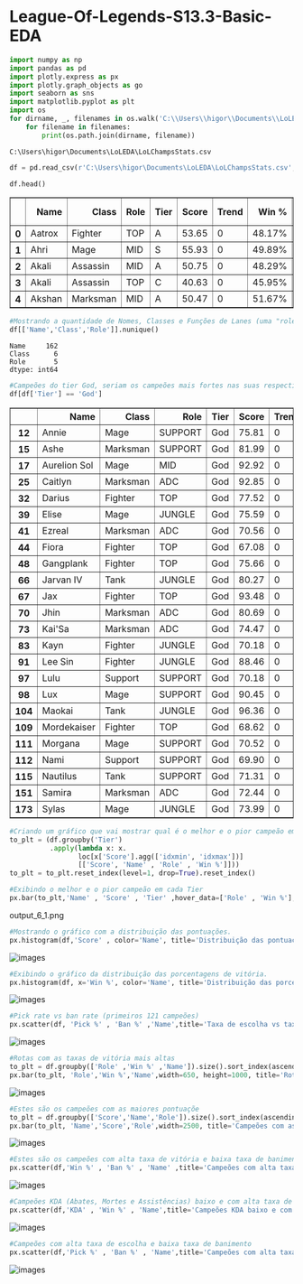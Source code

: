# League-Of-Legends-S13.3-Basic-EDA

```python
import numpy as np 
import pandas as pd
import plotly.express as px
import plotly.graph_objects as go
import seaborn as sns
import matplotlib.pyplot as plt
import os
for dirname, _, filenames in os.walk('C:\\Users\\higor\\Documents\\LoLEDA'):
    for filename in filenames:
        print(os.path.join(dirname, filename))
```

    C:\Users\higor\Documents\LoLEDA\LoLChampsStats.csv
    


```python
df = pd.read_csv(r'C:\Users\higor\Documents\LoLEDA\LoLChampsStats.csv', sep=';')
```


```python
df.head()
```




<div>
<table border="1" class="dataframe">
  <thead>
    <tr style="text-align: right;">
      <th></th>
      <th>Name</th>
      <th>Class</th>
      <th>Role</th>
      <th>Tier</th>
      <th>Score</th>
      <th>Trend</th>
      <th>Win %</th>
      <th>Role %</th>
      <th>Pick %</th>
      <th>Ban %</th>
      <th>KDA</th>
    </tr>
  </thead>
  <tbody>
    <tr>
      <th>0</th>
      <td>Aatrox</td>
      <td>Fighter</td>
      <td>TOP</td>
      <td>A</td>
      <td>53.65</td>
      <td>0</td>
      <td>48.17%</td>
      <td>92.75%</td>
      <td>5.14%</td>
      <td>6.60%</td>
      <td>1.85</td>
    </tr>
    <tr>
      <th>1</th>
      <td>Ahri</td>
      <td>Mage</td>
      <td>MID</td>
      <td>S</td>
      <td>55.93</td>
      <td>0</td>
      <td>49.89%</td>
      <td>90.41%</td>
      <td>9.01%</td>
      <td>2.54%</td>
      <td>2.61</td>
    </tr>
    <tr>
      <th>2</th>
      <td>Akali</td>
      <td>Assassin</td>
      <td>MID</td>
      <td>A</td>
      <td>50.75</td>
      <td>0</td>
      <td>48.29%</td>
      <td>71.88%</td>
      <td>6.91%</td>
      <td>11.01%</td>
      <td>2.36</td>
    </tr>
    <tr>
      <th>3</th>
      <td>Akali</td>
      <td>Assassin</td>
      <td>TOP</td>
      <td>C</td>
      <td>40.63</td>
      <td>0</td>
      <td>45.95%</td>
      <td>27.15%</td>
      <td>2.54%</td>
      <td>11.01%</td>
      <td>1.99</td>
    </tr>
    <tr>
      <th>4</th>
      <td>Akshan</td>
      <td>Marksman</td>
      <td>MID</td>
      <td>A</td>
      <td>50.47</td>
      <td>0</td>
      <td>51.67%</td>
      <td>65.15%</td>
      <td>2.48%</td>
      <td>3.47%</td>
      <td>2.27</td>
    </tr>
  </tbody>
</table>
</div>




```python
#Mostrando a quantidade de Nomes, Classes e Funções de Lanes (uma "role" refere-se à posição que um campeão ocupa).
df[['Name','Class','Role']].nunique()
```




    Name     162
    Class      6
    Role       5
    dtype: int64




```python
#Campeões do tier God, seriam os campeões mais fortes nas suas respectivas posições/funções.
df[df['Tier'] == 'God']
```




<div>
<table border="1" class="dataframe">
  <thead>
    <tr style="text-align: right;">
      <th></th>
      <th>Name</th>
      <th>Class</th>
      <th>Role</th>
      <th>Tier</th>
      <th>Score</th>
      <th>Trend</th>
      <th>Win %</th>
      <th>Role %</th>
      <th>Pick %</th>
      <th>Ban %</th>
      <th>KDA</th>
    </tr>
  </thead>
  <tbody>
    <tr>
      <th>12</th>
      <td>Annie</td>
      <td>Mage</td>
      <td>SUPPORT</td>
      <td>God</td>
      <td>75.81</td>
      <td>0</td>
      <td>55.49%</td>
      <td>49.57%</td>
      <td>6.79%</td>
      <td>17.44%</td>
      <td>2.74</td>
    </tr>
    <tr>
      <th>15</th>
      <td>Ashe</td>
      <td>Marksman</td>
      <td>SUPPORT</td>
      <td>God</td>
      <td>81.99</td>
      <td>0</td>
      <td>50.20%</td>
      <td>67.11%</td>
      <td>11.83%</td>
      <td>14.61%</td>
      <td>2.39</td>
    </tr>
    <tr>
      <th>17</th>
      <td>Aurelion Sol</td>
      <td>Mage</td>
      <td>MID</td>
      <td>God</td>
      <td>92.92</td>
      <td>0</td>
      <td>51.16%</td>
      <td>81.74%</td>
      <td>21.06%</td>
      <td>51.38%</td>
      <td>2.54</td>
    </tr>
    <tr>
      <th>25</th>
      <td>Caitlyn</td>
      <td>Marksman</td>
      <td>ADC</td>
      <td>God</td>
      <td>92.85</td>
      <td>0</td>
      <td>49.91%</td>
      <td>93.92%</td>
      <td>21.58%</td>
      <td>21.06%</td>
      <td>2.28</td>
    </tr>
    <tr>
      <th>32</th>
      <td>Darius</td>
      <td>Fighter</td>
      <td>TOP</td>
      <td>God</td>
      <td>77.52</td>
      <td>0</td>
      <td>49.37%</td>
      <td>94.70%</td>
      <td>9.05%</td>
      <td>21.28%</td>
      <td>1.83</td>
    </tr>
    <tr>
      <th>39</th>
      <td>Elise</td>
      <td>Mage</td>
      <td>JUNGLE</td>
      <td>God</td>
      <td>75.59</td>
      <td>0</td>
      <td>51.81%</td>
      <td>97.35%</td>
      <td>6.64%</td>
      <td>18.79%</td>
      <td>2.82</td>
    </tr>
    <tr>
      <th>41</th>
      <td>Ezreal</td>
      <td>Marksman</td>
      <td>ADC</td>
      <td>God</td>
      <td>70.56</td>
      <td>0</td>
      <td>48.74%</td>
      <td>94.82%</td>
      <td>18.04%</td>
      <td>3.24%</td>
      <td>2.40</td>
    </tr>
    <tr>
      <th>44</th>
      <td>Fiora</td>
      <td>Fighter</td>
      <td>TOP</td>
      <td>God</td>
      <td>67.08</td>
      <td>0</td>
      <td>50.66%</td>
      <td>97.55%</td>
      <td>6.71%</td>
      <td>16.02%</td>
      <td>1.72</td>
    </tr>
    <tr>
      <th>48</th>
      <td>Gangplank</td>
      <td>Fighter</td>
      <td>TOP</td>
      <td>God</td>
      <td>75.66</td>
      <td>0</td>
      <td>50.29%</td>
      <td>81.13%</td>
      <td>8.91%</td>
      <td>13.15%</td>
      <td>1.96</td>
    </tr>
    <tr>
      <th>66</th>
      <td>Jarvan IV</td>
      <td>Tank</td>
      <td>JUNGLE</td>
      <td>God</td>
      <td>80.27</td>
      <td>0</td>
      <td>53.30%</td>
      <td>88.06%</td>
      <td>8.35%</td>
      <td>1.88%</td>
      <td>3.42</td>
    </tr>
    <tr>
      <th>67</th>
      <td>Jax</td>
      <td>Fighter</td>
      <td>TOP</td>
      <td>God</td>
      <td>93.48</td>
      <td>0</td>
      <td>51.62%</td>
      <td>88.63%</td>
      <td>11.05%</td>
      <td>25.09%</td>
      <td>1.73</td>
    </tr>
    <tr>
      <th>70</th>
      <td>Jhin</td>
      <td>Marksman</td>
      <td>ADC</td>
      <td>God</td>
      <td>80.69</td>
      <td>0</td>
      <td>51.65%</td>
      <td>93.73%</td>
      <td>17.45%</td>
      <td>3.76%</td>
      <td>3.02</td>
    </tr>
    <tr>
      <th>73</th>
      <td>Kai'Sa</td>
      <td>Marksman</td>
      <td>ADC</td>
      <td>God</td>
      <td>74.47</td>
      <td>0</td>
      <td>50.42%</td>
      <td>95.61%</td>
      <td>17.84%</td>
      <td>3.15%</td>
      <td>2.47</td>
    </tr>
    <tr>
      <th>83</th>
      <td>Kayn</td>
      <td>Fighter</td>
      <td>JUNGLE</td>
      <td>God</td>
      <td>70.18</td>
      <td>0</td>
      <td>49.90%</td>
      <td>97.09%</td>
      <td>8.69%</td>
      <td>6.21%</td>
      <td>2.40</td>
    </tr>
    <tr>
      <th>91</th>
      <td>Lee Sin</td>
      <td>Fighter</td>
      <td>JUNGLE</td>
      <td>God</td>
      <td>88.46</td>
      <td>0</td>
      <td>49.14%</td>
      <td>87.55%</td>
      <td>12.66%</td>
      <td>4.92%</td>
      <td>2.72</td>
    </tr>
    <tr>
      <th>97</th>
      <td>Lulu</td>
      <td>Support</td>
      <td>SUPPORT</td>
      <td>God</td>
      <td>70.18</td>
      <td>0</td>
      <td>49.39%</td>
      <td>97.76%</td>
      <td>9.10%</td>
      <td>8.76%</td>
      <td>3.00</td>
    </tr>
    <tr>
      <th>98</th>
      <td>Lux</td>
      <td>Mage</td>
      <td>SUPPORT</td>
      <td>God</td>
      <td>90.45</td>
      <td>0</td>
      <td>50.42%</td>
      <td>74.70%</td>
      <td>14.10%</td>
      <td>11.54%</td>
      <td>2.49</td>
    </tr>
    <tr>
      <th>104</th>
      <td>Maokai</td>
      <td>Tank</td>
      <td>JUNGLE</td>
      <td>God</td>
      <td>96.36</td>
      <td>0</td>
      <td>52.96%</td>
      <td>74.75%</td>
      <td>8.65%</td>
      <td>30.35%</td>
      <td>2.92</td>
    </tr>
    <tr>
      <th>109</th>
      <td>Mordekaiser</td>
      <td>Fighter</td>
      <td>TOP</td>
      <td>God</td>
      <td>68.62</td>
      <td>0</td>
      <td>51.79%</td>
      <td>73.51%</td>
      <td>6.39%</td>
      <td>13.07%</td>
      <td>1.92</td>
    </tr>
    <tr>
      <th>111</th>
      <td>Morgana</td>
      <td>Mage</td>
      <td>SUPPORT</td>
      <td>God</td>
      <td>70.52</td>
      <td>0</td>
      <td>50.58%</td>
      <td>91.10%</td>
      <td>7.11%</td>
      <td>26.40%</td>
      <td>2.48</td>
    </tr>
    <tr>
      <th>112</th>
      <td>Nami</td>
      <td>Support</td>
      <td>SUPPORT</td>
      <td>God</td>
      <td>69.90</td>
      <td>0</td>
      <td>50.22%</td>
      <td>99.59%</td>
      <td>8.99%</td>
      <td>2.98%</td>
      <td>3.14</td>
    </tr>
    <tr>
      <th>115</th>
      <td>Nautilus</td>
      <td>Tank</td>
      <td>SUPPORT</td>
      <td>God</td>
      <td>71.31</td>
      <td>0</td>
      <td>50.96%</td>
      <td>94.82%</td>
      <td>9.52%</td>
      <td>9.06%</td>
      <td>2.35</td>
    </tr>
    <tr>
      <th>151</th>
      <td>Samira</td>
      <td>Marksman</td>
      <td>ADC</td>
      <td>God</td>
      <td>72.44</td>
      <td>0</td>
      <td>52.16%</td>
      <td>98.08%</td>
      <td>11.25%</td>
      <td>30.07%</td>
      <td>2.34</td>
    </tr>
    <tr>
      <th>173</th>
      <td>Sylas</td>
      <td>Mage</td>
      <td>JUNGLE</td>
      <td>God</td>
      <td>73.99</td>
      <td>0</td>
      <td>49.44%</td>
      <td>50.89%</td>
      <td>8.14%</td>
      <td>19.85%</td>
      <td>2.47</td>
    </tr>
  </tbody>
</table>
</div>




```python
#Criando um gráfico que vai mostrar qual é o melhor e o pior campeão em cada Tier.
to_plt = (df.groupby('Tier')
          .apply(lambda x: x.
                 loc[x['Score'].agg(['idxmin', 'idxmax'])]
                 [['Score', 'Name' , 'Role' , 'Win %']]))
to_plt = to_plt.reset_index(level=1, drop=True).reset_index()
```


```python
#Exibindo o melhor e o pior campeão em cada Tier
px.bar(to_plt,'Name' , 'Score' , 'Tier' ,hover_data=['Role' , 'Win %'], title='Melhor e pior campeão em cada Tier')
```
output_6_1.png

```python
#Mostrando o gráfico com a distribuição das pontuações.
px.histogram(df,'Score' , color='Name', title='Distribuição das pontuações')
```
![images](output_7_0.png)

```python
#Exibindo o gráfico da distribuição das porcentagens de vitória.
px.histogram(df, x='Win %', color='Name', title='Distribuição das porcentagens de vitória')
```
![images](output_8_0.png)

```python
#Pick rate vs ban rate (primeiros 121 campeões)
px.scatter(df, 'Pick %' , 'Ban %' ,'Name',title='Taxa de escolha vs taxa de banimento')
```
![images](output_9_0.png)

```python
#Rotas com as taxas de vitória mais altas
to_plt = df.groupby(['Role' ,'Win %' ,'Name']).size().sort_index(ascending = False).reset_index()
px.bar(to_plt, 'Role','Win %','Name',width=650, height=1000, title='Rotas com as taxas de vitória mais altas')
```
![images](output_10_0.png)

```python
#Estes são os campeões com as maiores pontuaçõe
to_plt = df.groupby(['Score','Name','Role']).size().sort_index(ascending = False).reset_index()
px.bar(to_plt, 'Name','Score','Role',width=2500, title='Campeões com as maiores pontuações')
```
![images](output_11_0.png)

```python
#Estes são os campeões com alta taxa de vitória e baixa taxa de banimento
px.scatter(df,'Win %' , 'Ban %' , 'Name' ,title='Campeões com alta taxa de vitória e baixa taxa de banimento')
```
![images](output_12_0.png)

```python
#Campeões KDA (Abates, Mortes e Assistências) baixo e com alta taxa de vitória
px.scatter(df,'KDA' , 'Win %' , 'Name',title='Campeões KDA baixo e com alta taxa de vitória')
```
![images](output_13_0.png)

```python
#Campeões com alta taxa de escolha e baixa taxa de banimento
px.scatter(df,'Pick %' , 'Ban %' , 'Name',title='Campeões com alta taxa de escolha e baixa taxa de banimento')
```
![images](output_14_0.png)